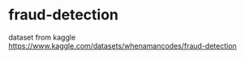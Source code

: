 # fraud-detection
dataset from kaggle
https://www.kaggle.com/datasets/whenamancodes/fraud-detection
